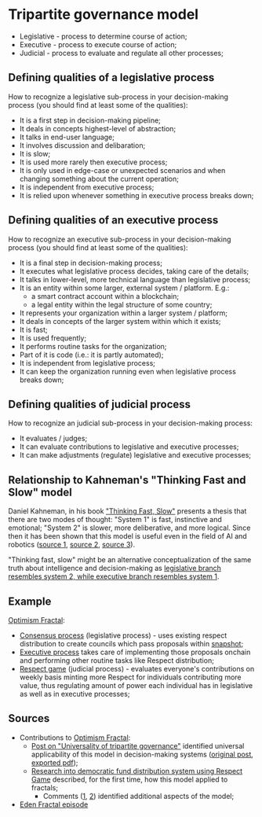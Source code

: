 # Tripartite governance model
<!-- TODO: reference thinking fast, slow and that 2 system model? Or create a new concept -->
<!-- https://en.wikipedia.org/wiki/Collective_intelligence -->
<!-- TODO: judicial branch can't evaluate other processes - it evaluates sub-entities (individuals) within the organization.-->

* Legislative - process to determine course of action;
* Executive - process to execute course of action;
* Judicial - process to evaluate and regulate all other processes;

## Defining qualities of a legislative process
How to recognize a legislative sub-process in your decision-making process (you should find at least some of the qualities):

* It is a first step in decision-making pipeline;
* It deals in concepts highest-level of abstraction;
* It talks in end-user language;
* It involves discussion and delibaration;
* It is slow;
* It is used more rarely then executive process;
* It is only used in edge-case or unexpected scenarios and when changing something about the current operation;
* It is independent from executive process;
* It is relied upon whenever something in executive process breaks down;

## Defining qualities of an executive process
How to recognize an executive sub-process in your decision-making process (you should find at least some of the qualities):

* It is a final step in decision-making process;
* It executes what legislative process decides, taking care of the details;
* It talks in lower-level, more technical language than legislative process;
* It is an entity within some larger, external system / platform. E.g.:
  * a smart contract account within a blockchain;
  * a legal entity within the legal structure of some country;
* It represents your organization within a larger system / platform;
* It deals in concepts of the larger system within which it exists;
* It is fast;
* It is used frequently;
* It performs routine tasks for the organization;
* Part of it is code (i.e.: it is partly automated);
* It is independent from legislative process;
* It can keep the organization running even when legislative process breaks down;

## Defining qualities of judicial process
How to recognize an judicial sub-process in your decision-making process:

* It evaluates / judges;
* It can evaluate contributions to legislative and executive processes;
* It can make adjustments (regulate) legislative and executive processes;

## Relationship to Kahneman's "Thinking Fast and Slow" model
Daniel Kahneman, in his book ["Thinking Fast, Slow"](https://en.wikipedia.org/wiki/Thinking,_Fast_and_Slow) presents a thesis that there are two modes of thought: "System 1" is fast, instinctive and emotional; "System 2" is slower, more deliberative, and more logical. Since then it has been shown that this model is useful even in the field of AI and robotics ([source 1](https://medium.com/@ignacio.de.gregorio.noblejas/the-robotics-breakthrough-that-obsoleted-openai-075015d9fe91), [source 2](https://medium.com/@ignacio.de.gregorio.noblejas/energy-based-ais-too-good-to-be-true-54fe9cb47c72), [source 3](https://arxiv.org/abs/2212.05206)).

"Thinking fast, slow" might be an alternative conceptualization of the same truth about intelligence and decision-making as [legislative branch resembles system 2, while executive branch resembles system 1](https://www.notion.so/Review-comments-and-improve-v1-of-Governance-Integration-Strategy-Democratic-Fund-Distribution-Thro-1af074f5adac803bafdddaf8438ed68b?d=1b3074f5adac803bb17e001c8e2be6ec&source=copy_link#1af074f5adac804baa78dd0624e3b72d).

## Example
<!-- TODO: link to docs here -->
[Optimism Fractal](https://optimismfractal.com/details#block-130723a67adb4a8ea2eb78ddada84a0f):
* [Consensus process](https://optimismfractal.com/details#block-150074f5adac80fb865cd646484cf582) (legislative process) - uses existing respect distribution to create councils which pass proposals within [snapshot](snapshot.box);
* [Executive process]()  takes care of implementing those proposals onchain and performing other routine tasks like Respect distribution;
* [Respect game](./respect-game.md) (judicial process) - evaluates everyone's contributions on weekly basis minting more Respect for individuals contributing more value, thus regulating amount of power each individual has in legislative as well as in executive processes;

## Sources
* Contributions to [Optimism Fractal](../fractals/optimism-fractal/):
    * [Post on "Universality of tripartite governance"](https://www.notion.so/edencreators/Review-comments-and-improve-v1-of-Governance-Integration-Strategy-Democratic-Fund-Distribution-Thro-1af074f5adac803bafdddaf8438ed68b) identified universal applicability of this model in decision-making systems ([original post](https://adaptable-oxygen-176.notion.site/Universality-of-tripartite-governance-model-44eaa9551e4b453289ca8b3757e9da55?pvs=74), [exported pdf](./resources/Universality_of_tripartite_governance_model.pdf)); 
    * [Research into democratic fund distribution system using Respect Game](https://www.notion.so/edencreators/Review-comments-and-improve-v1-of-Governance-Integration-Strategy-Democratic-Fund-Distribution-Thro-1af074f5adac803bafdddaf8438ed68b) described, for the first time, how this model applied to fractals;
        * Comments ([1](https://www.notion.so/Review-comments-and-improve-v1-of-Governance-Integration-Strategy-Democratic-Fund-Distribution-Thro-1af074f5adac803bafdddaf8438ed68b?d=1b3074f5adac8061b4d2001c01a66723&source=copy_link#1b0074f5adac809984aef57cc615e0df), [2](https://www.notion.so/Review-comments-and-improve-v1-of-Governance-Integration-Strategy-Democratic-Fund-Distribution-Thro-1af074f5adac803bafdddaf8438ed68b?d=1b3074f5adac803bb17e001c8e2be6ec&source=copy_link#1af074f5adac804baa78dd0624e3b72d)) identified additional aspects of the model;
* [Eden Fractal episode](https://youtu.be/uOsZ-f9cZF8?si=tCDYpMzDGwuwnf7b)



